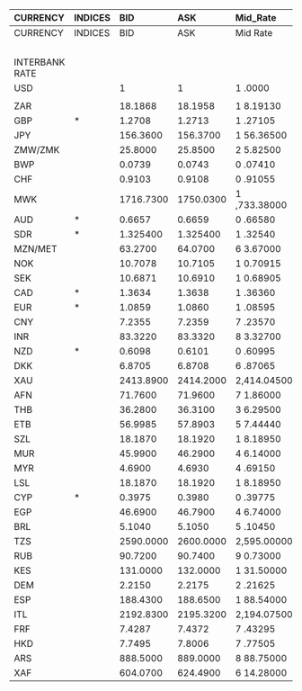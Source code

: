 | CURRENCY       | INDICES   | BID       | ASK       | Mid_Rate     | BID_1      | ASK_1      | Mid_Rate_1   |
|:---------------|:----------|:----------|:----------|:-------------|:-----------|:-----------|:-------------|
| CURRENCY       | INDICES   | BID       | ASK       | Mid Rate     | BID        | ASK        | Mid Rate     |
|                |           |           |           |              | ZiG        | ZiG        | ZiG          |
| INTERBANK RATE |           |           |           |              |            |            |              |
| USD            |           | 1         | 1         | 1 .0000      | 12.9771    | 13.6425    | 13.3098      |
|                |           |           |           |              |            |            |              |
| ZAR            |           | 18.1868   | 18.1958   | 1 8.19130    | 1.3330     | 1.4021     | 1.3676       |
| GBP            | *         | 1.2708    | 1.2713    | 1 .27105     | 16.4912    | 17.3437    | 16.9175      |
| JPY            |           | 156.3600  | 156.3700  | 1 56.36500   | 11.4612    | 12.0496    | 11.7554      |
| ZMW/ZMK        |           | 25.8000   | 25.8500   | 2 5.82500    | 1.8911     | 1.9919     | 1.9415       |
| BWP            |           | 0.0739    | 0.0743    | 0 .07410     | 0.9590     | 1.0136     | 0.9863       |
| CHF            |           | 0.9103    | 0.9108    | 0 .91055     | 11.8130    | 12.4255    | 12.1193      |
| MWK            |           | 1716.7300 | 1750.0300 | 1 ,733.38000 | 125.8369   | 134.8552   | 130.3461     |
| AUD            | *         | 0.6657    | 0.6659    | 0 .66580     | 8.6388     | 9.0845     | 8.8617       |
| SDR            | *         | 1.325400  | 1.325400  | 1 .32540     | 17.6408    | 17.6408    | 17.6408      |
| MZN/MET        |           | 63.2700   | 64.0700   | 6 3.67000    | 4.6377     | 4.9371     | 4.7874       |
| NOK            |           | 10.7078   | 10.7105   | 1 0.70915    | 0.7848     | 0.8253     | 0.8051       |
| SEK            |           | 10.6871   | 10.6910   | 1 0.68905    | 0.7833     | 0.8238     | 0.8036       |
| CAD            | *         | 1.3634    | 1.3638    | 1 .36360     | 0.0999     | 0.1050     | 0.1025       |
| EUR            | *         | 1.0859    | 1.0860    | 1 .08595     | 14.0918    | 14.8157    | 14.4538      |
| CNY            |           | 7.2355    | 7.2359    | 7 .23570     | 0.5303     | 0.5575     | 0.5439       |
| INR            |           | 83.3220   | 83.3320   | 8 3.32700    | 6.1075     | 6.4214     | 6.2645       |
| NZD            | *         | 0.6098    | 0.6101    | 0 .60995     | 7.9134     | 8.3232     | 8.1183       |
| DKK            |           | 6.8705    | 6.8708    | 6 .87065     | 0.5036     | 0.5294     | 0.5165       |
| XAU            |           | 2413.8900 | 2414.2000 | 2,414.04500  | 31325.2919 | 32935.7235 | 32130.5077   |
| AFN            |           | 71.7600   | 71.9600   | 7 1.86000    | 5.2600     | 5.5451     | 5.4026       |
| THB            |           | 36.2800   | 36.3100   | 3 6.29500    | 2.6593     | 2.7980     | 2.7287       |
| ETB            |           | 56.9985   | 57.8903   | 5 7.44440    | 4.1780     | 4.4609     | 4.3195       |
| SZL            |           | 18.1870   | 18.1920   | 1 8.18950    | 1.3331     | 1.4018     | 1.3675       |
| MUR            |           | 45.9900   | 46.2900   | 4 6.14000    | 3.3710     | 3.5670     | 3.4690       |
| MYR            |           | 4.6900    | 4.6930    | 4 .69150     | 0.3437     | 0.3616     | 0.3527       |
| LSL            |           | 18.1870   | 18.1920   | 1 8.18950    | 1.3331     | 1.4018     | 1.3675       |
| CYP            | *         | 0.3975    | 0.3980    | 0 .39775     | 0.0291     | 0.0306     | 0.0299       |
| EGP            |           | 46.6900   | 46.7900   | 4 6.74000    | 3.4223     | 3.6055     | 3.5139       |
| BRL            |           | 5.1040    | 5.1050    | 5 .10450     | 0.3741     | 0.3933     | 0.3837       |
| TZS            |           | 2590.0000 | 2600.0000 | 2,595.00000  | 189.8479   | 200.3529   | 195.1004     |
| RUB            |           | 90.7200   | 90.7400   | 9 0.73000    | 6.6498     | 6.9923     | 6.8211       |
| KES            |           | 131.0000  | 132.0000  | 1 31.50000   | 9.6023     | 10.1717    | 9.8870       |
| DEM            |           | 2.2150    | 2.2175    | 2 .21625     | 0.1623     | 0.1708     | 0.1666       |
| ESP            |           | 188.4300  | 188.6500  | 1 88.54000   | 13.8119    | 14.5371    | 14.1745      |
| ITL            |           | 2192.8300 | 2195.3200 | 2,194.07500  | 160.7352   | 169.1687   | 164.9520     |
| FRF            |           | 7.4287    | 7.4372    | 7 .43295     | 0.5445     | 0.5731     | 0.5588       |
| HKD            |           | 7.7495    | 7.8006    | 7 .77505     | 0.5680     | 0.6011     | 0.5846       |
| ARS            |           | 888.5000  | 889.0000  | 8 88.75000   | 65.1273    | 68.5052    | 66.8163      |
| XAF            |           | 604.0700  | 624.4900  | 6 14.28000   | 44.2785    | 48.1224    | 46.2005      |